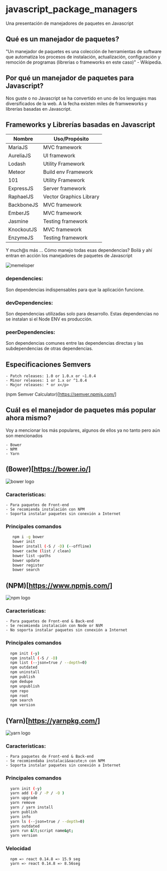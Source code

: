 # javascript_package_managers
Una presentación de manejadores de paquetes en Javascript

## Qué es un manejador de paquetes?

"Un manejador de paquetes es una colección de herramientas de software que
    automatiza los procesos de instalación, actualización, configuración y remoción de programas
    (librerias o frameworks en este caso)" - Wikipedia.

## Por qué un manejador de paquetes para Javascript?

   Nos guste o no Javascript se ha convertido en uno de los lenguajes mas diversificados de la web.
   A la fecha existen miles de framweworks y librerías basadas en Javascript.

## Frameworks y Librer&iacute;as basadas en Javascript

|Nombre|Uso/Propósito|
|-----|------|
|MariaJS|MVC framework|
|AureliaJS|UI framework|
|Lodash|Utility Framework|
|Meteor|Build env Framework|
|101|Utility Framework|
|ExpressJS|Server framework|
|RaphaelJS|Vector Graphics Library|
|BackboneJS|MVC framework|
|EmberJS|MVC framework|
|Jasmine|Testing framework|
|KnockoutJS|MVC framework|
|EnzymeJS|Testing framework|

Y much@s más ...
    Cómo manejo todas esas dependencias?
    Boilá y ahí entran en acción los manejadores de paquetes de Javascript

<img class="center" src="./images/days_without_a_javascript_framework.png" alt="memeloper" />

### dependencies:
Son dependencias indispensables para que la aplicación funcione.

### devDependencies:
Son dependencias utilizadas solo para desarrollo. Estas dependencias no se instalan si el Node ENV es producción.

### peerDependencies:
Son dependencias comunes entre las dependencias directas y las subdependencias de otras dependencias.

## Especificaciones Semvers</h1>
    - Patch releases: 1.0 or 1.0.x or ~1.0.4
    - Minor releases: 1 or 1.x or ^1.0.4
    - Major releases: * or x</p>
(npm Semver Calculator)[https://semver.npmjs.com/]

## Cuál es el manejador de paquetes m&aacute;s popular ahora mismo?
Voy a mencionar los más populares, algunos de ellos ya no tanto pero aún son mencionados

    - Bower
    - NPM
    - Yarn

## (Bower)[https://bower.io/]
<img class="logo" src="./images/bower_logo.png" alt="bower logo" />

### Características:

    - Para paquetes de Front-end
    - Se recomienda instalación con NPM
    - Soporta instalar paquetes sin conexión a Internet


### Principales comandos
 ```bash
    npm i -g bower
    bower init
    bower install (-S / -D) (--offline)
    bower cache (list / clean)
    bower list –paths
    bower update
    bower register
    bower search
 ```

## (NPM)[https://www.npmjs.com/]
<img class="logo" src="./images/npm_logo.png" alt="npm logo" />

### Características:

    - Para paquetes de Front-end & Back-end
    - Se recomienda instalación con Node or NVM
    - No soporta instalar paquetes sin conexión a Internet

### Principales comandos
  ```bash
    npm init (-y)
    npm install (-S / -D)
    npm list (--json=true / --depth=0)
    npm outdated
    npm uninstall
    npm publish
    npm dedupe
    npm unpublish
    npm repo
    npm root
    npm search
    npm version
  ```

## (Yarn)[https://yarnpkg.com/]
<img class="logo" src="./images/yarn_logo.png" alt="yarn logo" />

### Características:

    - Para paquetes de Front-end & Back-end
    - Se recomiendaba instalaci&oacute;n con NPM
    - Soporta instalar paquetes sin conexión a Internet

### Principales comandos
  ```bash
    yarn init (-y)
    yarn add (-D / -P / -O )
    yarn upgrade
    yarn remove
    yarn / yarn install
    yarn publish
    yarn info
    yarn ls (--json=true / --depth=0)
    yarn outdated
    yarn run &lt;script name&gt;
    yarn version
  ```

### Velocidad
  ```bash
    npm => react 0.14.8 => 15.9 seg
    yarn => react 0.14.8 => 8.56seg
  ```
